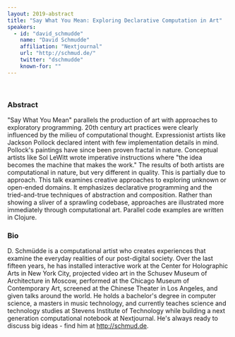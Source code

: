 ```yaml
---
layout: 2019-abstract
title: "Say What You Mean: Exploring Declarative Computation in Art"
speakers:
  - id: "david_schmudde"
    name: "David Schmudde"
    affiliation: "Nextjournal"
    url: "http://schmud.de/"
    twitter: "dschmudde"
    known-for: ""
---
```


<br/>

### Abstract

"Say What You Mean" parallels the production of art with approaches to exploratory programming. 20th century art practices were clearly influenced by the milieu of computational thought. Expressionist artists like Jackson Pollock declared intent with few implementation details in mind. Pollock's paintings have since been proven fractal in nature. Conceptual artists like Sol LeWitt wrote imperative instructions where "the idea becomes the machine that makes the work." The results of both artists are computational in nature, but very different in quality. This is partially due to approach. This talk examines creative approaches to exploring unknown or open-ended domains. It emphasizes declarative programming and the tried-and-true techniques of abstraction and composition. Rather than showing a sliver of a sprawling codebase, approaches are illustrated more immediately through computational art. Parallel code examples are written in Clojure.

### Bio

D. Schmüdde is a computational artist who creates experiences that examine the everyday realities of our post-digital society. Over the last fifteen years, he has installed interactive work at the Center for Holographic Arts in New York City, projected video art in the Schusev Museum of Architecture in Moscow, performed at the Chicago Museum of Contemporary Art, screened at the Chinese Theater in Los Angeles, and given talks around the world. He holds a bachelor's degree in computer science, a masters in music technology, and currently teaches science and technology studies at Stevens Institute of Technology while building a next generation computational notebook at Nextjournal. He's always ready to discuss big ideas - find him at http://schmud.de.

